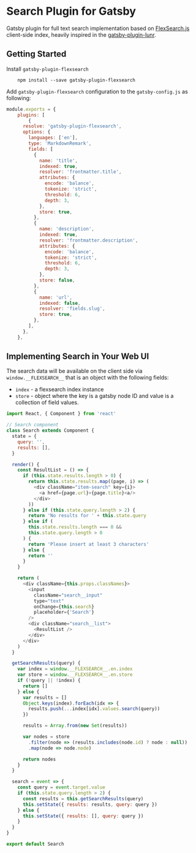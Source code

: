 # Search Plugin for Gatsby

Gatsby plugin for full text search implementation based on [FlexSearch.js](https://github.com/nextapps-de/flexsearch) client-side index, heavily inspired in the [gatsby-plugin-lunr](https://github.com/humanseelabs/gatsby-plugin-lunr).

## Getting Started

Install `gatsby-plugin-flexsearch`

```
    npm install --save gatsby-plugin-flexsearch
```

Add `gatsby-plugin-flexsearch` configuration to the `gatsby-config.js` as following:

```javascript
module.exports = {
    plugins: [
        {
      resolve: 'gatsby-plugin-flexsearch',
      options: {
        languages: ['en'],
        type: 'MarkdownRemark',
        fields: [
          {
            name: 'title',
            indexed: true,
            resolver: 'frontmatter.title',
            attributes: {
              encode: 'balance',
              tokenize: 'strict',
              threshold: 6,
              depth: 3,
            },
            store: true,
          },
          {
            name: 'description',
            indexed: true,
            resolver: 'frontmatter.description',
            attributes: {
              encode: 'balance',
              tokenize: 'strict',
              threshold: 6,
              depth: 3,
            },
            store: false,
          },
          {
            name: 'url',
            indexed: false,
            resolver: 'fields.slug',
            store: true,
          },
        ],
      },
    },
```

## Implementing Search in Your Web UI

The search data will be available on the client side via `window.__FLEXSEARCH__` that is an object with the following fields:

- `index` - a flexsearch index instance
- `store` - object where the key is a gatsby node ID and value is a collection of field values.

```javascript
import React, { Component } from 'react'

// Search component
class Search extends Component {
  state = {
    query: '',
    results: [],
  }

  render() {
    const ResultList = () => {
      if (this.state.results.length > 0) {
        return this.state.results.map((page, i) => (
          <div className="item-search" key={i}>
            <a href={page.url}>{page.title}<a/>
          </div>
        ))
      } else if (this.state.query.length > 2) {
        return 'No results for ' + this.state.query
      } else if (
        this.state.results.length === 0 &&
        this.state.query.length > 0
      ) {
        return 'Please insert at least 3 characters'
      } else {
        return ''
      }
    }

    return (
      <div className={this.props.classNames}>
        <input
          className="search__input"
          type="text"
          onChange={this.search}
          placeholder={'Search'}
        />
        <div className="search__list">
          <ResultList />
        </div>
      </div>
    )
  }

  getSearchResults(query) {
    var index = window.__FLEXSEARCH__.en.index
    var store = window.__FLEXSEARCH__.en.store
    if (!query || !index) {
      return []
    } else {
      var results = []
      Object.keys(index).forEach(idx => {
        results.push(...index[idx].values.search(query))
      })

      results = Array.from(new Set(results))

      var nodes = store
        .filter(node => (results.includes(node.id) ? node : null))
        .map(node => node.node)

      return nodes
    }
  }

  search = event => {
    const query = event.target.value
    if (this.state.query.length > 2) {
      const results = this.getSearchResults(query)
      this.setState({ results: results, query: query })
    } else {
      this.setState({ results: [], query: query })
    }
  }
}

export default Search
```
